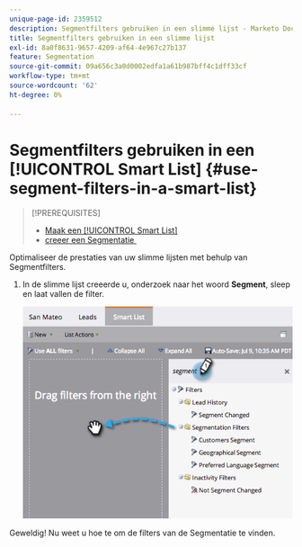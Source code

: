 ```yaml
---
unique-page-id: 2359512
description: Segmentfilters gebruiken in een slimme lijst - Marketo Docs - Productdocumentatie
title: Segmentfilters gebruiken in een slimme lijst
exl-id: 8a0f8631-9657-4209-af64-4e967c27b137
feature: Segmentation
source-git-commit: 09a656c3a0d0002edfa1a61b987bff4c1dff33cf
workflow-type: tm+mt
source-wordcount: '62'
ht-degree: 0%

---
```


# Segmentfilters gebruiken in een [!UICONTROL Smart List] {#use-segment-filters-in-a-smart-list}

>[!PREREQUISITES]
>
>* [&#x200B; Maak een [!UICONTROL Smart List]](/help/marketo/product-docs/core-marketo-concepts/smart-lists-and-static-lists/creating-a-smart-list/create-a-smart-list.md)
>* [&#x200B; creeer een Segmentatie &#x200B;](/help/marketo/product-docs/personalization/segmentation-and-snippets/segmentation/create-a-segmentation.md)

Optimaliseer de prestaties van uw slimme lijsten met behulp van Segmentfilters.

1. In de slimme lijst creeerde u, onderzoek naar het woord **Segment**, sleep en laat vallen de filter.

   ![](assets/image2014-9-16-10-3a30-3a47.png)

Geweldig! Nu weet u hoe te om de filters van de Segmentatie te vinden.
